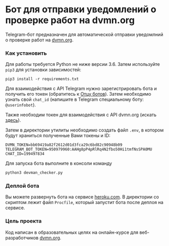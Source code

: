 # Бот для отправки уведомлений о проверке работ на dvmn.org

Telegram-бот предназначен для автоматической отправки уведомлний о проверке работ на [dvmn.org](dvmn.org).

### Как установить

Для работы требуется Python не ниже версии 3.6.
Затем используйте `pip3`  для установки зависимостей:
```
pip3 install -r requirements.txt
```
Для взаимодействия с API Telegram нужно зарегистрировать бота и получить его токен (обратитесь к [Отцу ботов](https://telegram.me/BotFather)).
Затем необходимо узнать свой `chat_id` (напишите в Telegram специальному боту: `@userinfobot`).

Также необходим токен для взаимодействия с API dvmn.org (искать [здесь](https://dvmn.org/api/docs/)).

Затем в директории утилиты необходимо создать файл `.env`, в котором будут храниться полученные Вами токены и ID:
```editorconfig
DVMN_TOKEN=bb69419a82f2612d01d3fca29c6bd82c90948b09
TELEGRAM_BOT_TOKEN=950979960:AAHg8pP4pRlRq4N2fbo50Hi1tmfNsSPA0MU
CHAT_ID=199497834
```
Для запуска бота выполните в консоли команду
```python
python3 devman_checker.py
```

### Деплой бота
Вы можете развернуть бота на сервисе [heroku.com](heroku.com).
В директории со скриптом лежит файл `Procfile`, который запустит бота после деплоя на сервисе.

### Цель проекта

Код написан в образовательных целях на онлайн-курсе для веб-разработчиков [dvmn.org](https://dvmn.org/).